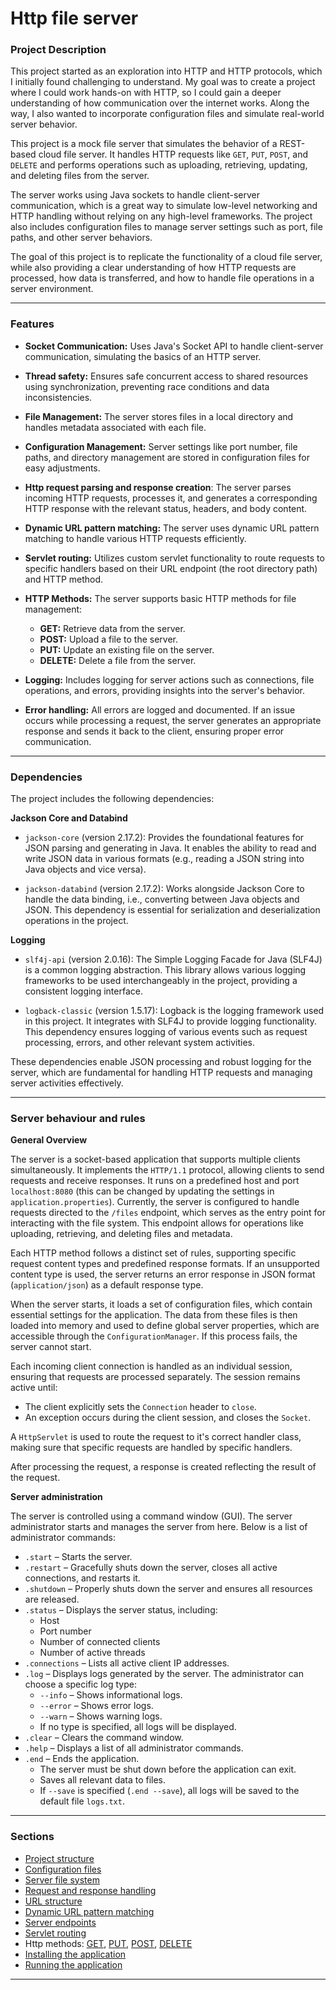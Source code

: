 # Http file server

### Project Description

This project started as an exploration into HTTP and HTTP protocols, which I initially found challenging
to understand. My goal was to create a project where I could work hands-on with HTTP, so I could gain a
deeper understanding of how communication over the internet works. Along the way, I also wanted to
incorporate configuration files and simulate real-world server behavior.

This project is a mock file server that simulates the behavior of a REST-based cloud file server. It
handles HTTP requests like `GET`, `PUT`, `POST`, and `DELETE` and performs operations such as uploading, retrieving,
updating, and deleting files from the server.

The server works using Java sockets to handle client-server communication, which is a great way to simulate
low-level networking and HTTP handling without relying on any high-level frameworks. The project also
includes configuration files to manage server settings such as port, file paths, and other server behaviors.

The goal of this project is to replicate the functionality of a cloud file server, while also providing a
clear understanding of how HTTP requests are processed, how data is transferred, and how to handle file
operations in a server environment.

---

### Features

- **Socket Communication:** Uses Java's Socket API to handle client-server communication, simulating the basics of an HTTP server.

- **Thread safety:** Ensures safe concurrent access to shared resources using synchronization, preventing race conditions and data inconsistencies.

- **File Management:** The server stores files in a local directory and handles metadata associated with each file.

- **Configuration Management:** Server settings like port number, file paths, and directory management are stored in 
configuration files for easy adjustments.

- **Http request parsing and response creation**: The server parses incoming HTTP requests, processes it, and generates 
a corresponding HTTP response with the relevant status, headers, and body content.

- **Dynamic URL pattern matching:** The server uses dynamic URL pattern matching to handle various HTTP requests efficiently.

- **Servlet routing:** Utilizes custom servlet functionality to route requests to specific handlers based on their URL endpoint 
(the root directory path) and HTTP method.

- **HTTP Methods:** The server supports basic HTTP methods for file management:
    - **GET:** Retrieve data from the server.
    - **POST:** Upload a file to the server.
    - **PUT:** Update an existing file on the server.
    - **DELETE:** Delete a file from the server.

- **Logging:** Includes logging for server actions such as connections, file operations, and errors, providing insights 
into the server's behavior.

- **Error handling:** All errors are logged and documented. If an issue occurs while processing a request, the server 
generates an appropriate response and sends it back to the client, ensuring proper error communication.

---

### Dependencies

The project includes the following dependencies:

**Jackson Core and Databind**

- `jackson-core` (version 2.17.2): Provides the foundational features for JSON parsing and generating in Java. It enables 
the ability to read and write JSON data in various formats (e.g., reading a JSON string into Java objects and vice versa).

- `jackson-databind` (version 2.17.2): Works alongside Jackson Core to handle the data binding, i.e., converting between 
Java objects and JSON. This dependency is essential for serialization and deserialization operations in the project.

**Logging**

- `slf4j-api` (version 2.0.16): The Simple Logging Facade for Java (SLF4J) is a common logging abstraction. This library 
allows various logging frameworks to be used interchangeably in the project, providing a consistent logging interface.

- `logback-classic` (version 1.5.17): Logback is the logging framework used in this project. It integrates with SLF4J to 
provide logging functionality. This dependency ensures logging of various events such as request processing, errors, and 
other relevant system activities.

These dependencies enable JSON processing and robust logging for the server, which are fundamental for handling HTTP 
requests and managing server activities effectively.

---

### Server behaviour and rules

**General Overview**

The server is a socket-based application that supports multiple clients simultaneously. It implements the `HTTP/1.1` protocol, 
allowing clients to send requests and receive responses. It runs on a predefined host and port `localhost:8080` (this can
be changed by updating the settings in `application.properties`).
Currently, the server is configured to handle requests directed to the `/files` endpoint, which serves as the entry point 
for interacting with the file system. This endpoint allows for operations like uploading, retrieving, and deleting files and metadata.

Each HTTP method follows a distinct set of rules, supporting specific request content types and predefined response formats. 
If an unsupported content type is used, the server returns an error response in JSON format (`application/json`) as a default response type.

When the server starts, it loads a set of configuration files, which contain essential settings for the application. The 
data from these files is then loaded into memory and used to define global server properties, which are accessible through 
the `ConfigurationManager`. If this process fails, the server cannot start.

Each incoming client connection is handled as an individual session, ensuring that requests are processed separately. The 
session remains active until:

- The client explicitly sets the `Connection` header to `close`.
- An exception occurs during the client session, and closes the `Socket`.

A `HttpServlet` is used to route the request to it's correct handler class, making sure that specific requests are handled 
by specific handlers.

After processing the request, a response is created reflecting the result of the request.

**Server administration**

The server is controlled using a command window (GUI). The server administrator starts and manages the server from here. 
Below is a list of administrator commands:
- `.start` – Starts the server.
- `.restart` – Gracefully shuts down the server, closes all active connections, and restarts it.
- `.shutdown` – Properly shuts down the server and ensures all resources are released.
- `.status` – Displays the server status, including:
  - Host
  - Port number
  - Number of connected clients
  - Number of active threads
- `.connections` – Lists all active client IP addresses.
- `.log` – Displays logs generated by the server. The administrator can choose a specific log type:
  - `--info` – Shows informational logs.
  - `--error` – Shows error logs.
  - `--warn` – Shows warning logs.
  - If no type is specified, all logs will be displayed.
- `.clear` – Clears the command window.
- `.help` – Displays a list of all administrator commands.
- `.end` – Ends the application.
  - The server must be shut down before the application can exit.
  - Saves all relevant data to files.
  - If `--save` is specified (`.end --save`), all logs will be saved to the default file `logs.txt`.

--- 

### Sections

- [Project structure](https://github.com/surfaceUsed/http-file-server/blob/main/Documents/Project-structure.md)
- [Configuration files](https://github.com/surfaceUsed/http-file-server/blob/main/Documents/Config-files.MD)
- [Server file system](https://github.com/surfaceUsed/http-file-server/blob/main/Documents/File-system.md)
- [Request and response handling](https://github.com/surfaceUsed/http-file-server/blob/main/Documents/Request-and-responses.md)
- [URL structure](https://github.com/surfaceUsed/http-file-server/blob/main/Documents/Urls-explained.md)
- [Dynamic URL pattern matching](https://github.com/surfaceUsed/http-file-server/blob/main/Documents/Dynamic-url-pattern-matching.md)
- [Server endpoints](https://github.com/surfaceUsed/http-file-server/blob/main/Documents/Server-endpoints.md)
- [Servlet routing](https://github.com/surfaceUsed/http-file-server/blob/main/Documents/Servlet-routing.md)
- Http methods: [GET](https://github.com/surfaceUsed/http-file-server/blob/main/Documents/Get.md), [PUT](https://github.com/surfaceUsed/http-file-server/blob/main/Documents/Put.md), [POST](https://github.com/surfaceUsed/http-file-server/blob/main/Documents/Post.md), [DELETE](https://github.com/surfaceUsed/http-file-server/blob/main/Documents/Delete.md)
- [Installing the application]()
- [Running the application]()

---